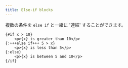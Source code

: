 ```yaml
---
title: Else-if blocks
---
```


複数の条件を `else if` と一緒に '連結' することができます。

```svelte
{#if x > 10}
	<p>{x} is greater than 10</p>
{:+++else if+++ 5 > x}
	<p>{x} is less than 5</p>
{:else}
	<p>{x} is between 5 and 10</p>
{/if}
```
